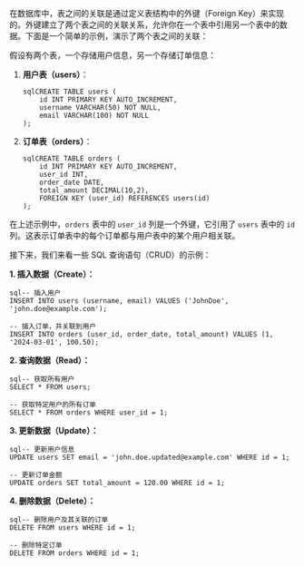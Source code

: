 在数据库中，表之间的关联是通过定义表结构中的外键（Foreign Key）来实现的。外键建立了两个表之间的关联关系，允许你在一个表中引用另一个表中的数据。下面是一个简单的示例，演示了两个表之间的关联：

假设有两个表，一个存储用户信息，另一个存储订单信息：

1. **用户表（users）**：

   ```
   sqlCREATE TABLE users (
       id INT PRIMARY KEY AUTO_INCREMENT,
       username VARCHAR(50) NOT NULL,
       email VARCHAR(100) NOT NULL
   );
   ```

2. **订单表（orders）**：

   ```
   sqlCREATE TABLE orders (
       id INT PRIMARY KEY AUTO_INCREMENT,
       user_id INT,
       order_date DATE,
       total_amount DECIMAL(10,2),
       FOREIGN KEY (user_id) REFERENCES users(id)
   );
   ```

在上述示例中，`orders` 表中的 `user_id` 列是一个外键，它引用了 `users` 表中的 `id` 列。这表示订单表中的每个订单都与用户表中的某个用户相关联。

接下来，我们来看一些 SQL 查询语句（CRUD）的示例：

**1. 插入数据（Create）：**

```
sql-- 插入用户
INSERT INTO users (username, email) VALUES ('JohnDoe', 'john.doe@example.com');

-- 插入订单，并关联到用户
INSERT INTO orders (user_id, order_date, total_amount) VALUES (1, '2024-03-01', 100.50);
```

**2. 查询数据（Read）：**

```
sql-- 获取所有用户
SELECT * FROM users;

-- 获取特定用户的所有订单
SELECT * FROM orders WHERE user_id = 1;
```

**3. 更新数据（Update）：**

```
sql-- 更新用户信息
UPDATE users SET email = 'john.doe.updated@example.com' WHERE id = 1;

-- 更新订单金额
UPDATE orders SET total_amount = 120.00 WHERE id = 1;
```

**4. 删除数据（Delete）：**

```
sql-- 删除用户及其关联的订单
DELETE FROM users WHERE id = 1;

-- 删除特定订单
DELETE FROM orders WHERE id = 1;
```
